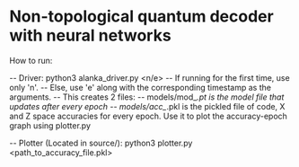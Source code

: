 # Non-topological quantum decoder with neural networks

How to run:

  -- Driver: python3 alanka_driver.py <n/e> <timestamp>
    -- If running for the first time, use only 'n'.
    -- Else, use 'e' along with the corresponding timestamp as the arguments.
    -- This creates 2 files:
      -- models/mod_*.pt is the model file that updates after every epoch
      -- models/acc_*.pkl is the pickled file of code, X and Z space accuracies for every epoch. Use it to plot the accuracy-epoch graph using plotter.py
  
  -- Plotter (Located in source/): python3 plotter.py <path_to_accuracy_file.pkl>
